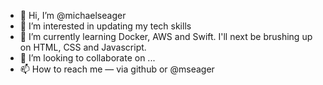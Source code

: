 - 👋 Hi, I’m @michaelseager
- 👀 I’m interested in updating my tech skills
- 🌱 I’m currently learning Docker, AWS and Swift. I'll next be brushing up on HTML, CSS and Javascript.  
- 💞️ I’m looking to collaborate on ...
- 📫 How to reach me — via github or @mseager

<!---
michaelseager/michaelseager is a ✨ special ✨ repository because its `README.md` (this file) appears on your GitHub profile.
You can click the Preview link to take a look at your changes.
--->
